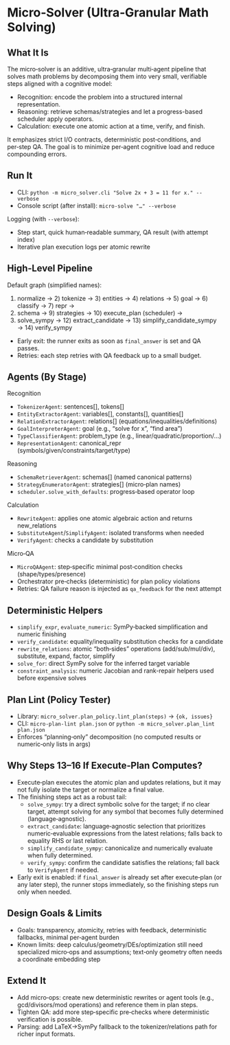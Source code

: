 Micro‑Solver (Ultra‑Granular Math Solving)
=========================================

What It Is
----------
The micro‑solver is an additive, ultra‑granular multi‑agent pipeline that solves math problems by decomposing them into very small, verifiable steps aligned with a cognitive model:

- Recognition: encode the problem into a structured internal representation.
- Reasoning: retrieve schemas/strategies and let a progress-based scheduler apply operators.
- Calculation: execute one atomic action at a time, verify, and finish.

It emphasizes strict I/O contracts, deterministic post‑conditions, and per‑step QA. The goal is to minimize per‑agent cognitive load and reduce compounding errors.

Run It
------
- CLI: `python -m micro_solver.cli "Solve 2x + 3 = 11 for x." --verbose`
- Console script (after install): `micro-solve "…" --verbose`

Logging (with `--verbose`):
- Step start, quick human‑readable summary, QA result (with attempt index)
- Iterative plan execution logs per atomic rewrite

High‑Level Pipeline
-------------------
Default graph (simplified names):

1) normalize → 2) tokenize → 3) entities → 4) relations → 5) goal → 6) classify → 7) repr →
8) schema → 9) strategies → 10) execute_plan (scheduler) →
11) solve_sympy → 12) extract_candidate → 13) simplify_candidate_sympy → 14) verify_sympy

- Early exit: the runner exits as soon as `final_answer` is set and QA passes.
- Retries: each step retries with QA feedback up to a small budget.

Agents (By Stage)
-----------------
Recognition
- `TokenizerAgent`: sentences[], tokens[]
- `EntityExtractorAgent`: variables[], constants[], quantities[]
- `RelationExtractorAgent`: relations[] (equations/inequalities/definitions)
- `GoalInterpreterAgent`: goal (e.g., “solve for x”, “find area”)
- `TypeClassifierAgent`: problem_type (e.g., linear/quadratic/proportion/…)
- `RepresentationAgent`: canonical_repr (symbols/given/constraints/target/type)

Reasoning
- `SchemaRetrieverAgent`: schemas[] (named canonical patterns)
- `StrategyEnumeratorAgent`: strategies[] (micro‑plan names)
- `scheduler.solve_with_defaults`: progress‑based operator loop

Calculation
- `RewriteAgent`: applies one atomic algebraic action and returns new_relations
- `SubstituteAgent`/`SimplifyAgent`: isolated transforms when needed
- `VerifyAgent`: checks a candidate by substitution

Micro‑QA
- `MicroQAAgent`: step‑specific minimal post‑condition checks (shape/types/presence)
- Orchestrator pre‑checks (deterministic) for plan policy violations
- Retries: QA failure reason is injected as `qa_feedback` for the next attempt

Deterministic Helpers
---------------------
- `simplify_expr`, `evaluate_numeric`: SymPy‑backed simplification and numeric finishing
- `verify_candidate`: equality/inequality substitution checks for a candidate
- `rewrite_relations`: atomic “both‑sides” operations (add/sub/mul/div), substitute, expand, factor, simplify
- `solve_for`: direct SymPy solve for the inferred target variable
- `constraint_analysis`: numeric Jacobian and rank-repair helpers used before expensive solves

Plan Lint (Policy Tester)
-------------------------
- Library: `micro_solver.plan_policy.lint_plan(steps)` → `{ok, issues}`
- CLI: `micro-plan-lint plan.json` or `python -m micro_solver.plan_lint plan.json`
- Enforces “planning‑only” decomposition (no computed results or numeric‑only lists in args)

Why Steps 13–16 If Execute‑Plan Computes?
----------------------------------------
- Execute‑plan executes the atomic plan and updates relations, but it may not fully isolate the target or normalize a final value.
- The finishing steps act as a robust tail:
  - `solve_sympy`: try a direct symbolic solve for the target; if no clear target, attempt solving for any symbol that becomes fully determined (language‑agnostic).
  - `extract_candidate`: language‑agnostic selection that prioritizes numeric‑evaluable expressions from the latest relations; falls back to equality RHS or last relation.
  - `simplify_candidate_sympy`: canonicalize and numerically evaluate when fully determined.
  - `verify_sympy`: confirm the candidate satisfies the relations; fall back to `VerifyAgent` if needed.
- Early exit is enabled: if `final_answer` is already set after execute‑plan (or any later step), the runner stops immediately, so the finishing steps run only when needed.

Design Goals & Limits
---------------------
- Goals: transparency, atomicity, retries with feedback, deterministic fallbacks, minimal per‑agent burden
- Known limits: deep calculus/geometry/DEs/optimization still need specialized micro‑ops and assumptions; text‑only geometry often needs a coordinate embedding step

Extend It
---------
- Add micro‑ops: create new deterministic rewrites or agent tools (e.g., gcd/divisors/mod operations) and reference them in plan steps.
- Tighten QA: add more step‑specific pre‑checks where deterministic verification is possible.
- Parsing: add LaTeX→SymPy fallback to the tokenizer/relations path for richer input formats.
